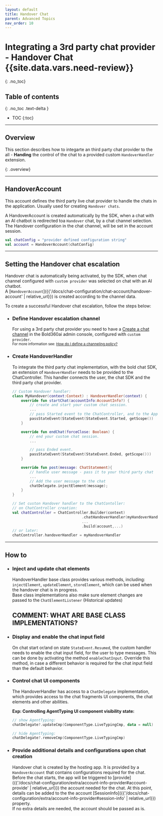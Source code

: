 ```yaml
---
layout: default
title: Handover Chat
parent: Advanced Topics
nav_order: 10
---
```


# Integrating a 3rd party chat provider - Handover Chat {{site.data.vars.need-review}}
{: .no_toc}

## Table of contents
{: .no_toc .text-delta }

- TOC
{:toc}

--- 

## Overview
This section describes how to integarte an third party chat provider to the all - **Handing** the control of the chat to a provided custom `HandoverHandler` extension.   
 
{: .overview}

---

## HandoverAccount
This account defines the third party live chat provider to handle the chats in the application. Usually used for creating `Handover chats`. 

A HandoverAccount is created automatically by the SDK, when a chat with an AI chatbot is redirected toa  `Handover` chat, by a chat channel selection.   
The Handover configuration in the chat channel, will be set in the account session.
  
```kotlin
val chatConfig = "provider defined configuration string"
val account = HandoverAccount(chatConfig)
```    

---

## Setting the Handover chat escalation
Handover chat is automatically being activated, by the SDK, when chat channel configured with `custom provider` was selected on chat with an AI chatbot.   
A [`HandoverAccount`]({{'/docs/chat-configuration/chat-account/handover-account' | relative_url}}) is created according to the channel data.

To create a successful Handover chat escalation, follow the steps below:

- ### Define Handover escalation channel
    For using a 3rd party chat provider you need to have a 
    [Create a chat channel](https://developer.bold360.com/help/EN/Bold360API/Bold360API/c_use_ww_integration.html) in the Bold360ai admin console, configured with `custom provider`.   
    <sup>For more information see: [How do I define a channeling policy?](https://support.bold360.com/bold360/help/how-do-i-define-channeling-policy)</sup>


- ### Create HandoverHandler
    To integrate the third party chat implementation, with the bold chat SDK, an extension of `HandoverHandler` needs to be provided to the ChatController. This handler connects the user, the chat SDK and the third party  chat provider.

    ```kotlin
    // Custom Handover handler:
    class MyHandover(context:Context) : HandoverHandler(context) {
        override fun startChat(accountInfo:AccountInfo?) {
            // create and start your custom chat session.
            ...
            // pass Started event to the ChatController, and to the App.
            passStateEvent(StateEvent(StateEvent.Started, getScope())
        }

        override fun endChat(forceClose: Boolean) {
            // end your custom chat session.
            ...

            // pass Ended event.    
            passStateEvent(StateEvent(StateEvent.Ended, getScope()))
        }

        override fun post(message: ChatStatement){
            // handle user message - pass it to your third party chat
            ...
            // Add the user message to the chat
            chatDelegate.injectElement(message);
        }
    }

    // Set custon Handover handler to the ChatContoller:
    // on ChatController creation:
    val chatController = ChatController.Builder(context)
                                    .chatHandoverHandler(myHandoverHandler)
                                    ...
                                    .build(account,...)
    // or later:
    chatController.handoverHandler = myHandoverHandler                      
    ```
<!-- Handover chat initiation flow Diagram -->

---

## How to

- ### Inject and update chat elements   
    HandoverHandler base class provides various methods, including: `injectElement`, `updateElement`, `storeElement`, which can be used when the handover chat is in progress.   
    Base class implementations also make sure element changes are passed to the `ChatElementListener` (Historical updates)
    ## COMMENT: WHAT ARE BASE CLASS IMPLEMENTATIONS?

- ### Display and enable the chat input field
    On chat start or/and on state `StateEvent.Resumed`, the custom handler needs to enable the chat input field, for the user to type messages. This can be done by activating the method `enableChatInput`. Override this method, in case a different behavior is required for the chat input field than the default behavior.

- ### Control chat UI components
    The HandoverHandler has access to a `ChatDelegate` implementation, which provides access to the chat fragments UI components, the chat elements and other abilities.   

    **Exp: Controlling AgentTyping UI component visibility state:**
    ```kotlin
    // show AgentTyping:
    chatDelegate?.updateCmp(ComponentType.LiveTypingCmp, data = null)

    // hide AgentTyping:
    chatDelegate?.removeCmp(ComponentType.LiveTypingCmp)
    ```

- ### Provide additional details and configurations upon chat creation
    Handover chat is created by the hosting app. It is provided by a `HandoverAccount` that contains  configurations required for the chat.   
    Before the chat starts, the app will be triggered to [provide]({{'/docs/chat-configuration/extra/account-info-provider#account-provide' | relative_url}}) the account needed for the chat. At this point, details can be added to the the account [SessionInfo]({{'/docs/chat-configuration/extra/account-info-provider#session-info' | relative_url}}) property.   
    If no extra details are needed, the account should be passed as is.

